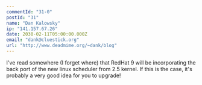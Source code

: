```yaml
---
commentId: "31-0"
postId: "31"
name: "Dan Kalowsky"
ip: "141.157.67.26"
date: 2030-02-11T05:00:00.000Z
email: "dank@cluestick.org"
url: "http://www.deadmime.org/~dank/blog"
---
```

<p>I've read somewhere (I forget where) that RedHat 9 will be incorporating the back port of the new linux scheduler from 2.5 kernel.  If this is the case, it's probably a very good idea for you to upgrade!</p>